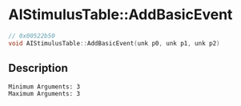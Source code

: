 # AIStimulusTable::AddBasicEvent
```c
// 0x00522b50
void AIStimulusTable::AddBasicEvent(unk p0, unk p1, unk p2)
```
## Description
```
Minimum Arguments: 3
Maximum Arguments: 3
```
